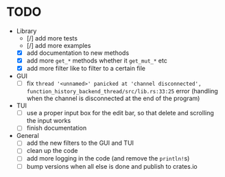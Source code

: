 # TODO

- Library
  - [/] add more tests
  - [/] add more examples
  - [x] add documentation to new methods
  - [x] add more `get_*` methods whether it `get_mut_*` etc
  - [x] add more filter like to filter to a certain file

- GUI
  - [ ] fix `thread '<unnamed>' panicked at 'channel disconnected', function_history_backend_thread/src/lib.rs:33:25` error (handling when the channel is disconnected at the end of the program)
- TUI
  - [ ] use a proper input box for the edit bar, so that delete and scrolling the input works
  - [ ] finish documentation

- General
  - [ ] add the new filters to the GUI and TUI
  - [ ] clean up the code
  - [ ] add more logging in the code (and remove the `println!`s)
  - [ ] bump versions when all else is done and publish to crates.io
